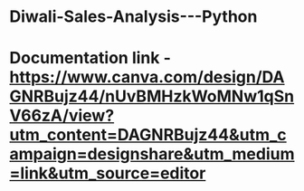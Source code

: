 # Diwali-Sales-Analysis---Python

# Documentation link - https://www.canva.com/design/DAGNRBujz44/nUvBMHzkWoMNw1qSnV66zA/view?utm_content=DAGNRBujz44&utm_campaign=designshare&utm_medium=link&utm_source=editor
